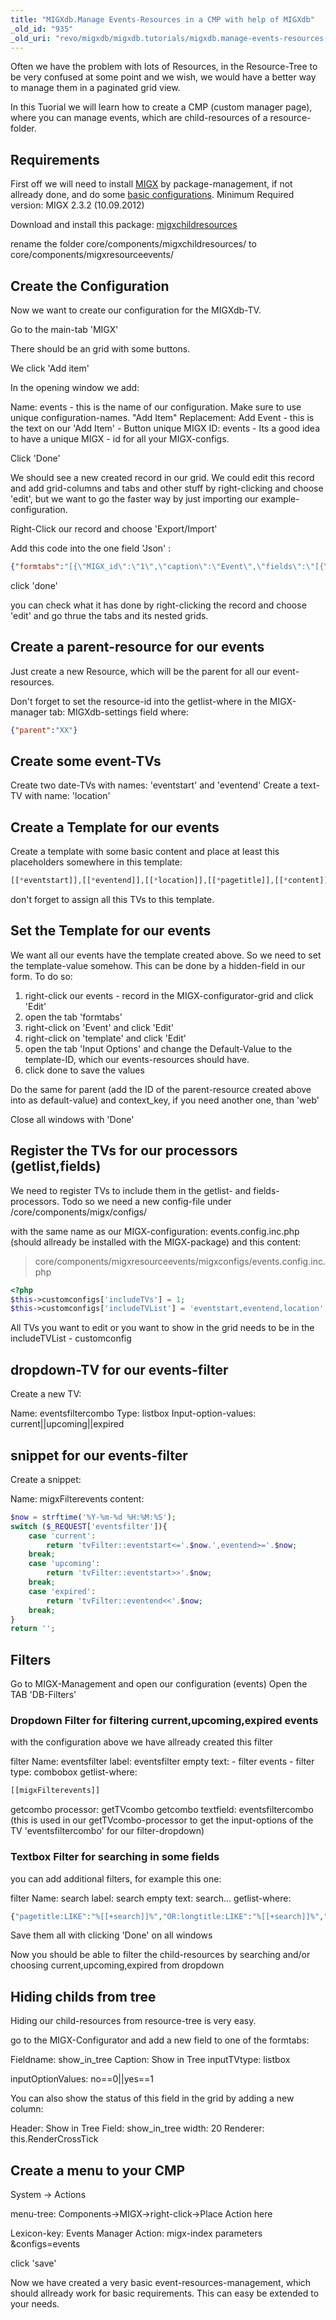 ```yaml
---
title: "MIGXdb.Manage Events-Resources in a CMP with help of MIGXdb"
_old_id: "935"
_old_uri: "revo/migxdb/migxdb.tutorials/migxdb.manage-events-resources-in-a-cmp-with-help-of-migxdb"
---
```


Often we have the problem with lots of Resources, in the Resource-Tree to be very confused at some point and we wish, we would have a better way to manage them in a paginated grid view.

In this Tuorial we will learn how to create a CMP (custom manager page),
 where you can manage events, which are child-resources of a resource-folder.

## Requirements

First off we will need to install [MIGX](extras/migx "MIGX") by package-management, if not allready done, and do some [basic configurations](extras/migxdb/migxdb.configuration "MIGXdb.Configuration").
Minimum Required version: MIGX 2.3.2 (10.09.2012)

Download and install this package: [migxchildresources](https://github.com/Bruno17/migxchildresources/tree/master/packages)

rename the folder core/components/migxchildresources/ to core/components/migxresourceevents/


## Create the Configuration

Now we want to create our configuration for the MIGXdb-TV.

Go to the main-tab 'MIGX'

There should be an grid with some buttons.

We click 'Add item'

In the opening window we add:

Name: events - this is the name of our configuration. Make sure to use unique configuration-names.
"Add Item" Replacement: Add Event - this is the text on our 'Add Item' - Button
unique MIGX ID: events - Its a good idea to have a unique MIGX - id for all your MIGX-configs.

Click 'Done'

We should see a new created record in our grid.
We could edit this record and add grid-columns and tabs and other stuff by right-clicking and choose 'edit', but we want to go the faster way by just importing our example-configuration.

Right-Click our record and choose 'Export/Import'

Add this code into the one field 'Json' :

``` json
{"formtabs":"[{\"MIGX_id\":\"1\",\"caption\":\"Event\",\"fields\":\"[{\\\"MIGX_id\\\":\\\"1\\\",\\\"field\\\":\\\"pagetitle\\\",\\\"caption\\\":\\\"Pagetitle\\\",\\\"inputTV\\\":\\\"\\\",\\\"inputTVtype\\\":\\\"\\\",\\\"configs\\\":\\\"\\\",\\\"sourceFrom\\\":\\\"config\\\",\\\"sources\\\":\\\"\\\",\\\"inputOptionValues\\\":\\\"\\\",\\\"default\\\":\\\"\\\"},{\\\"MIGX_id\\\":\\\"7\\\",\\\"field\\\":\\\"location\\\",\\\"caption\\\":\\\"Location\\\",\\\"inputTV\\\":\\\"\\\",\\\"inputTVtype\\\":\\\"\\\",\\\"configs\\\":\\\"\\\",\\\"sourceFrom\\\":\\\"config\\\",\\\"sources\\\":\\\"\\\",\\\"inputOptionValues\\\":\\\"\\\",\\\"default\\\":\\\"\\\"},{\\\"MIGX_id\\\":\\\"3\\\",\\\"field\\\":\\\"eventstart\\\",\\\"caption\\\":\\\"Start\\\",\\\"inputTV\\\":\\\"\\\",\\\"inputTVtype\\\":\\\"date\\\",\\\"configs\\\":\\\"\\\",\\\"sourceFrom\\\":\\\"config\\\",\\\"sources\\\":\\\"\\\",\\\"inputOptionValues\\\":\\\"\\\",\\\"default\\\":\\\"\\\"},{\\\"MIGX_id\\\":\\\"4\\\",\\\"field\\\":\\\"eventend\\\",\\\"caption\\\":\\\"End\\\",\\\"inputTV\\\":\\\"\\\",\\\"inputTVtype\\\":\\\"date\\\",\\\"configs\\\":\\\"\\\",\\\"sourceFrom\\\":\\\"config\\\",\\\"sources\\\":\\\"\\\",\\\"inputOptionValues\\\":\\\"\\\",\\\"default\\\":\\\"\\\"},{\\\"MIGX_id\\\":\\\"5\\\",\\\"field\\\":\\\"template\\\",\\\"caption\\\":\\\"\\\",\\\"inputTV\\\":\\\"\\\",\\\"inputTVtype\\\":\\\"hidden\\\",\\\"configs\\\":\\\"\\\",\\\"sourceFrom\\\":\\\"config\\\",\\\"sources\\\":\\\"\\\",\\\"inputOptionValues\\\":\\\"\\\",\\\"default\\\":\\\"6\\\"},{\\\"MIGX_id\\\":\\\"2\\\",\\\"field\\\":\\\"parent\\\",\\\"caption\\\":\\\"\\\",\\\"inputTV\\\":\\\"\\\",\\\"inputTVtype\\\":\\\"hidden\\\",\\\"configs\\\":\\\"\\\",\\\"sourceFrom\\\":\\\"config\\\",\\\"sources\\\":\\\"\\\",\\\"inputOptionValues\\\":\\\"\\\",\\\"default\\\":\\\"25\\\"},{\\\"MIGX_id\\\":\\\"6\\\",\\\"field\\\":\\\"context_key\\\",\\\"caption\\\":\\\"\\\",\\\"inputTV\\\":\\\"\\\",\\\"inputTVtype\\\":\\\"hidden\\\",\\\"configs\\\":\\\"\\\",\\\"sourceFrom\\\":\\\"config\\\",\\\"sources\\\":\\\"\\\",\\\"inputOptionValues\\\":\\\"\\\",\\\"default\\\":\\\"web\\\"}]\"},{\"MIGX_id\":\"2\",\"caption\":\"Content\",\"fields\":\"[{\\\"MIGX_id\\\":\\\"1\\\",\\\"field\\\":\\\"content\\\",\\\"caption\\\":\\\"Content\\\",\\\"inputTV\\\":\\\"\\\",\\\"inputTVtype\\\":\\\"richtext\\\",\\\"configs\\\":\\\"\\\",\\\"sourceFrom\\\":\\\"config\\\",\\\"sources\\\":\\\"\\\",\\\"inputOptionValues\\\":\\\"\\\",\\\"default\\\":\\\"\\\"}]\"}]","contextmenus":"","actionbuttons":"addItem||toggletrash","columnbuttons":"update||publish||unpublish||recall_remove_delete","filters":"[{\"MIGX_id\":\"1\",\"name\":\"eventsfilter\",\"label\":\"eventsfilter\",\"emptytext\":\"-- Filter Events --\",\"type\":\"combobox\",\"getlistwhere\":\"[[migxFilterevents]]\",\"getcomboprocessor\":\"getTVcombo\",\"combotextfield\":\"eventsfiltercombo\",\"comboidfield\":\"\",\"comboparent\":\"\"}]","extended":{"migx_add":"Create Event","formcaption":"Event","win_id":"events","multiple_formtabs":"","packageName":"migxresourceevents","classname":"modResource","task":"","getlistsort":"","getlistsortdir":"","use_custom_prefix":"0","prefix":"","grid":"","gridload_mode":"1","check_resid":"1","check_resid_TV":"","join_alias":"","getlistwhere":"{\"parent\":\"25\"}","joins":"","cmpmaincaption":"Events","cmptabcaption":"Events","cmptabdescription":"Manage your events here","cmptabcontroller":""},"columns":"[{\"MIGX_id\":\"1\",\"header\":\"ID\",\"dataIndex\":\"id\",\"width\":\"10\",\"renderer\":\"\",\"sortable\":\"true\",\"show_in_grid\":\"1\"},{\"MIGX_id\":\"2\",\"header\":\"Pagetitle\",\"dataIndex\":\"pagetitle\",\"width\":\"30\",\"renderer\":\"this.renderRowActions\",\"sortable\":\"true\",\"show_in_grid\":\"1\"},{\"MIGX_id\":\"7\",\"header\":\"Location\",\"dataIndex\":\"location\",\"width\":\"20\",\"renderer\":\"\",\"sortable\":\"false\",\"show_in_grid\":\"1\"},{\"MIGX_id\":\"5\",\"header\":\"Start\",\"dataIndex\":\"eventstart\",\"width\":\"20\",\"renderer\":\"this.renderDate\",\"sortable\":\"true\",\"show_in_grid\":\"1\"},{\"MIGX_id\":\"6\",\"header\":\"End\",\"dataIndex\":\"eventend\",\"width\":\"20\",\"renderer\":\"this.renderDate\",\"sortable\":\"true\",\"show_in_grid\":\"1\"},{\"MIGX_id\":\"4\",\"header\":\"Published\",\"dataIndex\":\"published\",\"width\":\"10\",\"renderer\":\"this.renderCrossTick\",\"sortable\":\"false\",\"show_in_grid\":\"1\"},{\"MIGX_id\":\"3\",\"header\":\"\",\"dataIndex\":\"deleted\",\"width\":\"\",\"renderer\":\"\",\"sortable\":\"false\",\"show_in_grid\":\"0\"}]"}
```

click 'done'

you can check what it has done by right-clicking the record and choose 'edit' and go thrue the tabs and its nested grids.

## Create a parent-resource for our events

Just create a new Resource, which will be the parent for all our event-resources.

Don't forget to set the resource-id into the getlist-where in the MIGX-manager
tab: MIGXdb-settings
field where:

``` json
{"parent":"XX"}
```

## Create some event-TVs

Create two date-TVs with names: 'eventstart' and 'eventend'
Create a text-TV with name: 'location'

## Create a Template for our events

Create a template with some basic content and place at least this placeholders somewhere in this template:

``` php
[[*eventstart]],[[*eventend]],[[*location]],[[*pagetitle]],[[*content]]
```

don't forget to assign all this TVs to this template.

## Set the Template for our events

We want all our events have the template created above. So we need to set the template-value somehow.
This can be done by a hidden-field in our form.
To do so:

1. right-click our events - record in the MIGX-configurator-grid and click 'Edit'
2. open the tab 'formtabs'
3. right-click on 'Event' and click 'Edit'
4. right-click on 'template' and click 'Edit'
5. open the tab 'Input Options' and change the Default-Value to the template-ID, which our events-resources should have.
6. click done to save the values

Do the same for parent (add the ID of the parent-resource created above into as default-value) and context\_key, if you need another one, than 'web'

Close all windows with 'Done'

## Register the TVs for our processors (getlist,fields)

We need to register TVs to include them in the getlist- and fields-processors.
Todo so we need a new config-file under /core/components/migx/configs/

with the same name as our MIGX-configuration: events.config.inc.php (should allready be installed with the MIGX-package) and this content:

>core/components/migxresourceevents/migxconfigs/events.config.inc.php

``` php
<?php
$this->customconfigs['includeTVs'] = 1;
$this->customconfigs['includeTVList'] = 'eventstart,eventend,location';
```

All TVs you want to edit or you want to show in the grid needs to be in the includeTVList - customconfig

## dropdown-TV for our events-filter

Create a new TV:

Name: eventsfiltercombo
Type: listbox
Input-option-values:
current||upcoming||expired

## snippet for our events-filter

Create a snippet:

Name: migxFilterevents
content:

``` php
$now = strftime('%Y-%m-%d %H:%M:%S');
switch ($_REQUEST['eventsfilter']){
    case 'current':
        return 'tvFilter::eventstart<='.$now.',eventend>='.$now;
    break;
    case 'upcoming':
        return 'tvFilter::eventstart>>'.$now;
    break;
    case 'expired':
        return 'tvFilter::eventend<<'.$now;
    break;
}
return '';
```

## Filters

Go to MIGX-Management and open our configuration (events)
Open the TAB 'DB-Filters'

### Dropdown Filter for filtering current,upcoming,expired events

with the configuration above we have allready created this filter

filter Name: eventsfilter
label: eventsfilter
empty text: - filter events -
filter type: combobox
getlist-where:

``` php
[[migxFilterevents]]
```

getcombo processor: getTVcombo
getcombo textfield: eventsfiltercombo (this is used in our getTVcombo-processor to get the input-options of the TV 'eventsfiltercombo' for our filter-dropdown)

### Textbox Filter for searching in some fields

you can add additional filters, for example this one:

filter Name: search
label: search
empty text: search...
getlist-where:

``` php
{"pagetitle:LIKE":"%[[+search]]%","OR:longtitle:LIKE":"%[[+search]]%","OR:content:LIKE":"%[[+search]]%"}
```

Save them all with clicking 'Done' on all windows

Now you should be able to filter the child-resources by searching and/or choosing current,upcoming,expired from dropdown

## Hiding childs from tree

Hiding our child-resources from resource-tree is very easy.

go to the MIGX-Configurator and add a new field to one of the formtabs:

Fieldname: show\_in\_tree
Caption: Show in Tree
inputTVtype: listbox

inputOptionValues: no==0||yes==1

You can also show the status of this field in the grid by adding a new column:

Header: Show in Tree
Field: show\_in\_tree
width: 20
Renderer: this.RenderCrossTick

## Create a menu to your CMP

System -> Actions

menu-tree:
Components->MIGX->right-click->Place Action here

Lexicon-key: Events Manager
Action: migx-index
parameters &configs=events

click 'save'

Now we have created a very basic event-resources-management, which should allready work for basic requirements.
This can easy be extended to your needs.
